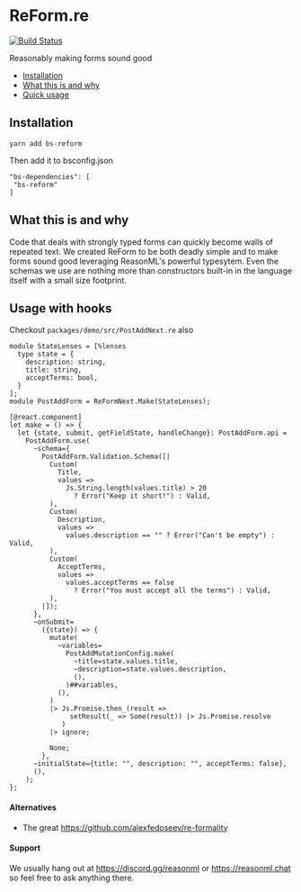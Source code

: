 # ReForm.re

[![Build Status](https://travis-ci.org/Astrocoders/reform.svg?branch=master)](https://travis-ci.org/Astrocoders/reform)

Reasonably making forms sound good

* [Installation](#installation)
* [What this is and why](#what-this-is-and-why)
* [Quick usage](#usage)

## Installation

```
yarn add bs-reform
```

Then add it to bsconfig.json

```
"bs-dependencies": [
 "bs-reform"
]
```

## What this is and why
Code that deals with strongly typed forms can quickly become walls of repeated text.
We created ReForm to be both deadly simple and to make forms sound good leveraging ReasonML's powerful typesytem.
Even the schemas we use are nothing more than constructors built-in in the language itself with a small size footprint.

## Usage with hooks

Checkout `packages/demo/src/PostAddNext.re` also

```reason
module StateLenses = [%lenses
  type state = {
    description: string,
    title: string,
    acceptTerms: bool,
  }
];
module PostAddForm = ReFormNext.Make(StateLenses);

[@react.component]
let make = () => {
  let {state, submit, getFieldState, handleChange}: PostAddForm.api =
    PostAddForm.use(
      ~schema={
        PostAddForm.Validation.Schema([|
          Custom(
            Title,
            values =>
              Js.String.length(values.title) > 20
                ? Error("Keep it short!") : Valid,
          ),
          Custom(
            Description,
            values =>
              values.description == "" ? Error("Can't be empty") : Valid,
          ),
          Custom(
            AcceptTerms,
            values =>
              values.acceptTerms == false
                ? Error("You must accept all the terms") : Valid,
          ),
        |]);
      },
      ~onSubmit=
        ({state}) => {
          mutate(
            ~variables=
              PostAddMutationConfig.make(
                ~title=state.values.title,
                ~description=state.values.description,
                (),
              )##variables,
            (),
          )
          |> Js.Promise.then_(result =>
               setResult(_ => Some(result)) |> Js.Promise.resolve
             )
          |> ignore;

          None;
        },
      ~initialState={title: "", description: "", acceptTerms: false},
      (),
    );
};
```

#### Alternatives
- The great https://github.com/alexfedoseev/re-formality 

#### Support

We usually hang out at https://discord.gg/reasonml or https://reasonml.chat so feel free to ask anything there.

